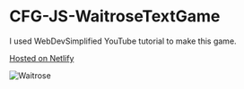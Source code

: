 # CFG-JS-WaitroseTextGame

I used WebDevSimplified YouTube tutorial to make this game.

[Hosted on Netlify](https://cassandrahaglund-jstextgame.netlify.app)

![Waitrose](https://user-images.githubusercontent.com/115661621/208092149-3478f55d-7401-42ec-884f-0167724de568.png)
